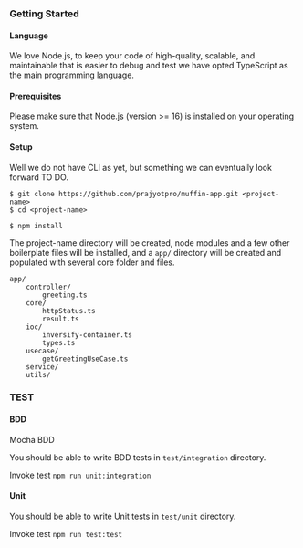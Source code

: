 ### Getting Started

#### Language
We love Node.js, to keep your code of high-quality, scalable, and maintainable that is easier to debug and test we have opted TypeScript as the main programming language.

#### Prerequisites
Please make sure that Node.js (version >= 16) is installed on your operating system.

#### Setup
Well we do not have CLI as yet, but something we can eventually look forward TO DO.
```
$ git clone https://github.com/prajyotpro/muffin-app.git <project-name>
$ cd <project-name>

$ npm install
```

The project-name directory will be created, node modules and a few other boilerplate files will be installed, and a `app/` directory will be created and populated with several core folder and files.

```
app/
    controller/
        greeting.ts
    core/
        httpStatus.ts
        result.ts
    ioc/
        inversify-container.ts
        types.ts
    usecase/
        getGreetingUseCase.ts
    service/
    utils/
```


### TEST
#### BDD
Mocha BDD

You should be able to write BDD tests in `test/integration` directory.

Invoke test `npm run unit:integration`

#### Unit

You should be able to write Unit tests in `test/unit` directory.

Invoke test `npm run test:test`
